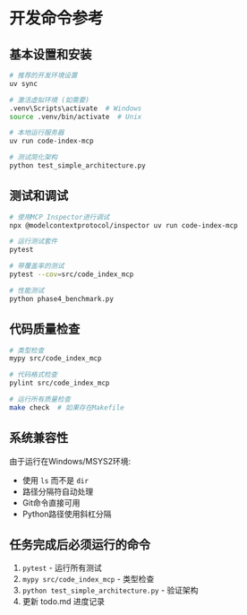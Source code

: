 # 开发命令参考

## 基本设置和安装
```bash
# 推荐的开发环境设置
uv sync

# 激活虚拟环境 (如需要)
.venv\Scripts\activate  # Windows
source .venv/bin/activate  # Unix

# 本地运行服务器
uv run code-index-mcp

# 测试简化架构
python test_simple_architecture.py
```

## 测试和调试
```bash
# 使用MCP Inspector进行调试
npx @modelcontextprotocol/inspector uv run code-index-mcp

# 运行测试套件
pytest

# 带覆盖率的测试
pytest --cov=src/code_index_mcp

# 性能测试
python phase4_benchmark.py
```

## 代码质量检查
```bash
# 类型检查
mypy src/code_index_mcp

# 代码格式检查
pylint src/code_index_mcp

# 运行所有质量检查
make check  # 如果存在Makefile
```

## 系统兼容性
由于运行在Windows/MSYS2环境:
- 使用 `ls` 而不是 `dir`
- 路径分隔符自动处理
- Git命令直接可用
- Python路径使用斜杠分隔

## 任务完成后必须运行的命令
1. `pytest` - 运行所有测试
2. `mypy src/code_index_mcp` - 类型检查
3. `python test_simple_architecture.py` - 验证架构
4. 更新 todo.md 进度记录